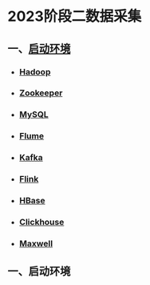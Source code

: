 # 2023阶段二数据采集

## 一、[启动环境](#initiate)

- ### [Hadoop](#hadoop)

- ### [Zookeeper](zookeeper)

- ### [MySQL](#mysql)

- ### [Flume](#flume)

- ### [Kafka](#kafka)

- ### [Flink](#flink)

- ### [HBase](#hbase)

- ### [Clickhouse](#clickhouse)

- ### [Maxwell](#maxwell)

## 一、<a id="initiate">启动环境</a>

